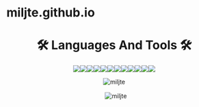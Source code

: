 # miljte.github.io
<h1 align="center">🛠️ Languages And Tools 🛠️</h1><p align="center"><code><img src="https://img.shields.io/badge/node.js%20-%2343853D.svg?&style=for-the-badge&logo=node.js&logoColor=white"></code><code><img src="https://img.shields.io/badge/javascript%20-%23323330.svg?&style=for-the-badge&logo=javascript&logoColor=%23F7DF1E"></code><code><img src="https://img.shields.io/badge/html5%20-%23E34F26.svg?&style=for-the-badge&logo=html5&logoColor=white"></code><code><img src="https://img.shields.io/badge/css3%20-%231572B6.svg?&style=for-the-badge&logo=css3&logoColor=white"></code><code><img src="https://img.shields.io/badge/python%20-%2314354C.svg?&style=for-the-badge&logo=python&logoColor=white"></code><code><img src="https://img.shields.io/badge/express.js%20-%23404d59.svg?&style=for-the-badge"></code><code><img src="https://img.shields.io/badge/react%20-%2320232a.svg?&style=for-the-badge&logo=react&logoColor=%2361DAFB"></code><code><img src="https://img.shields.io/badge/bootstrap%20-%23563D7C.svg?&style=for-the-badge&logo=bootstrap&logoColor=white"></code><code><img src="https://img.shields.io/badge/github%20-%23121011.svg?&style=for-the-badge&logo=github&logoColor=white"></code><code><img src="https://img.shields.io/badge/heroku%20-%23430098.svg?&style=for-the-badge&logo=heroku&logoColor=white"></code><code><img src="https://img.shields.io/badge/vercel%20-%23000000.svg?&style=for-the-badge&logo=vercel&logoColor=white"></code><code><img src="https://img.shields.io/badge/MongoDB-%234ea94b.svg?&style=for-the-badge&logo=mongodb&logoColor=white"></code></p><p align="center"><img align="center" src="https://github-readme-stats.vercel.app/api/top-langs/?username=miljte&layout=compact&hide=html" alt="miljte"></p><p align="center">&nbsp; <img align="center" src="https://github-readme-stats.vercel.app/api?username=miljte&show_icons=true" alt="miljte"></p>
